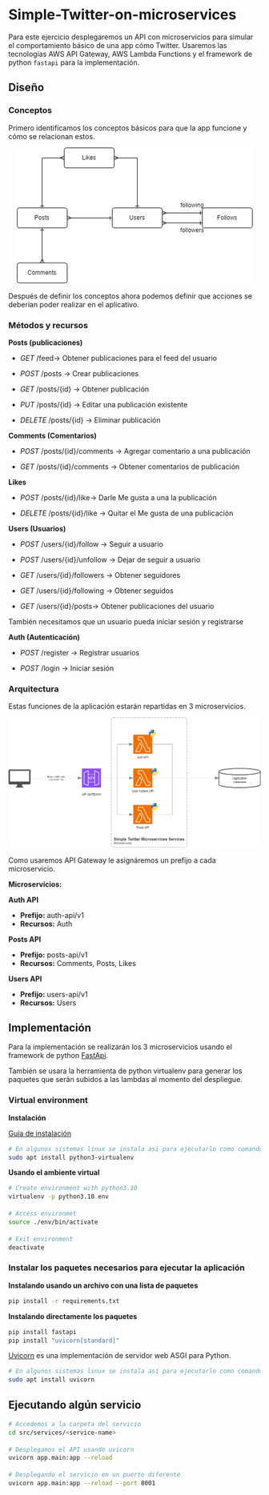 # Simple-Twitter-on-microservices

Para este ejercicio desplegaremos un API con microservicios para simular el comportamiento básico de una app cómo Twitter. Usaremos las tecnologías AWS API Gateway, AWS Lambda Functions y el framework de python `fastapi` para la implementación.

## Diseño

### Conceptos

Primero identificamos los conceptos básicos para que la app funcione y cómo se relacionan estos.

<p align="center">
  <img src="img/app-concepts.png" />
</p>

Después de definir los conceptos ahora podemos definir que acciones se deberían poder realizar en el aplicativo.

### Métodos y recursos

**Posts (publicaciones)**

- *GET* /feed-> Obtener publicaciones para el feed del usuario

- *POST* /posts -> Crear publicaciones

- *GET* /posts/{id} -> Obtener publicación

- *PUT* /posts/{id} -> Editar una publicación existente

- *DELETE* /posts/{id} -> Eliminar publicación

**Comments (Comentarios)**

- *POST* /posts/{id}/comments -> Agregar comentario a una publicación

- *GET* /posts/{id}/comments -> Obtener comentarios de publicación

**Likes**

- *POST* /posts/{id}/like-> Darle Me gusta a una la publicación

- *DELETE* /posts/{id}/like -> Quitar el Me gusta de una publicación


**Users (Usuarios)**

- *POST* /users/{id}/follow -> Seguir a usuario

- *POST* /users/{id}/unfollow -> Dejar de seguir a usuario

- *GET* /users/{id}/followers -> Obtener seguidores

- *GET* /users/{id}/following -> Obtener seguidos

- *GET* /users/{id}/posts-> Obtener publicaciones del usuario

También necesitamos que un usuario pueda iniciar sesión y registrarse


**Auth (Autenticación)**

- *POST* /register -> Registrar usuarios

- *POST* /login -> Iniciar sesión


### Arquitectura

Estas funciones de la aplicación estarán repartidas en 3 microservicios.


![prototype-design.png](img/Prototipo-Twitter-ARQUITECTURA.png)

Como usaremos API Gateway le asignáremos un prefijo a cada microservicio.

**Microservicios:**

**Auth API**

  - **Prefijo:** auth-api/v1
  - **Recursos:** Auth

**Posts API**

  - **Prefijo:** posts-api/v1
  - **Recursos:** Comments, Posts, Likes


**Users API**

  - **Prefijo:** users-api/v1
  - **Recursos:** Users

## Implementación
Para la implementación se realizarán los 3 microservicios usando el framework de python [FastApi](https://fastapi.tiangolo.com/es/).

También se usara la herramienta de python virtualenv para generar los paquetes que serán subidos a las lambdas al momento del despliegue.

### Virtual environment

**Instalación**

[Guía de instalación](https://virtualenv.pypa.io/en/latest/installation.html)

```Bash
# En algunos sistemas linux se instala así para ejecutarlo como comando de terminal
sudo apt install python3-virtualenv
```

**Usando el ambiente virtual**

```Bash
# Create environment with python3.10
virtualenv -p python3.10 env

# Access environmet
source ./env/bin/activate

# Exit environment
deactivate
```

### Instalar los paquetes necesarios para ejecutar la aplicación

**Instalando usando un archivo con una lista de paquetes**

```Bash
pip install -r requirements.txt
```

**Instalando directamente los paquetes**

```Bash
pip install fastapi
pip install "uvicorn[standard]"
```

[Uvicorn](https://www.uvicorn.org) es una implementación de servidor web ASGI para Python.

```Bash
# En algunos sistemas linux se instala así para ejecutarlo como comando de terminal
sudo apt install uvicorn
```


## Ejecutando algún servicio

```Bash
# Accedemos a la carpeta del servicio
cd src/services/<service-name>

# Desplegamos el API usando uvicorn
uvicorn app.main:app --reload

# Desplegando el servicio en un puerto diferente
uvicorn app.main:app --reload --port 8001

```

